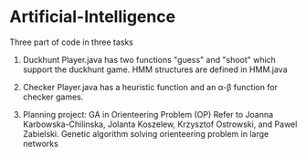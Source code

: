 # Artificial-Intelligence
Three part of code in three tasks

1. Duckhunt
Player.java has two functions "guess" and "shoot" which support the duckhunt game. HMM structures are defined in HMM.java

2. Checker
Player.java has a heuristic function and an α-β function for checker games.

3. Planning project: GA in Orienteering Problem (OP)
Refer to Joanna Karbowska-Chilinska, Jolanta Koszelew, Krzysztof Ostrowski, and Pawel Zabielski. Genetic algorithm solving orienteering problem in large networks
